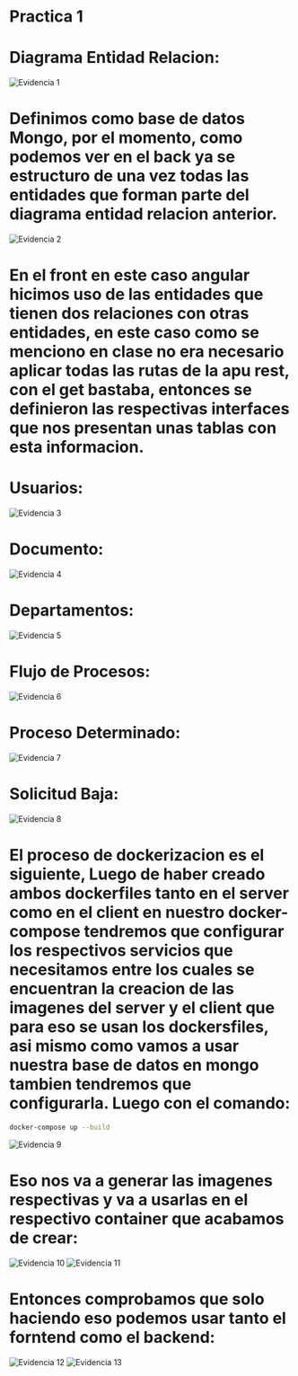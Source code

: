# Practica 1
# Diagrama Entidad Relacion:
![Evidencia 1](<./Evidencias/1.jpg>)
# Definimos como base de datos Mongo, por el momento, como podemos ver en el back ya se estructuro de una vez todas las entidades que forman parte del diagrama entidad relacion anterior.
![Evidencia 2](<./Evidencias/2.png>)
# En el front en este caso angular hicimos uso de las entidades que tienen dos relaciones con otras entidades, en este caso como se menciono en clase no era necesario aplicar todas las rutas de la apu rest, con el get bastaba, entonces se definieron las respectivas interfaces que nos presentan unas tablas con esta informacion.
# Usuarios:
![Evidencia 3](<./Evidencias/3.png>)
# Documento:
![Evidencia 4](<./Evidencias/4.png>)
# Departamentos:
![Evidencia 5](<./Evidencias/5.png>)
# Flujo de Procesos:
![Evidencia 6](<./Evidencias/6.png>)
# Proceso Determinado:
![Evidencia 7](<./Evidencias/7.png>)
# Solicitud Baja:
![Evidencia 8](<./Evidencias/8.png>)
# El proceso de dockerizacion es el siguiente, Luego de haber creado ambos dockerfiles tanto en el server como en el client en nuestro  docker-compose tendremos que configurar los respectivos servicios que necesitamos entre los cuales se encuentran la creacion de las imagenes del server y el client que para eso se usan los dockersfiles, asi mismo como vamos a usar nuestra base de datos en mongo tambien tendremos que configurarla. Luego con el comando:
```bash
docker-compose up --build   
```
![Evidencia 9](./Evidencias/9.png)
# Eso nos va a generar las imagenes respectivas y va a usarlas en el respectivo container que acabamos de crear:

![Evidencia 10](./Evidencias/10.png)
![Evidencia 11](./Evidencias/11.png)
# Entonces comprobamos que solo haciendo eso podemos usar tanto el forntend como el backend:
![Evidencia 12](./Evidencias/12.png)
![Evidencia 13](./Evidencias/13.png)
